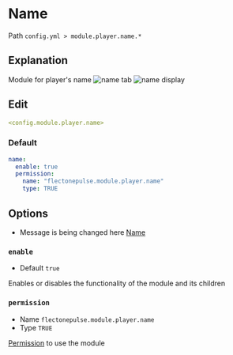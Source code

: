 # Name
Path `config.yml > module.player.name.*`

## Explanation
Module for player's name
![name tab](/nametab.png)
![name display](/namedisplay.png)

## Edit
```yaml
<config.module.player.name>
```

### Default
```yaml
name:
  enable: true
  permission:
    name: "flectonepulse.module.player.name"
    type: TRUE
```

## Options

- Message is being changed here [Name](/en/messages/en_us/module/player/name/)

### `enable`
- Default `true`

Enables or disables the functionality of the module and its children

### `permission`
- Name `flectonepulse.module.player.name`
- Type `TRUE`

[Permission](/en/config/module/#explanation) to use the module